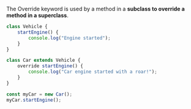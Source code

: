 The Override keyword is used by a method in a **subclass to override a method in a superclass**.<br/>

```typescript 
class Vehicle {
    startEngine() {
        console.log("Engine started");
    }
}

class Car extends Vehicle {
    override startEngine() {
        console.log("Car engine started with a roar!");
    }
}

const myCar = new Car();
myCar.startEngine();
```
